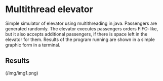 # Multithread elevator
Simple simulator of elevator using multithreading in java. Passengers are generated randomly. The elevator executes passengers orders FIFO-like, but it also accepts additional passengers, if there is space left in the elevator for them. Results of the program running are shown in a simple graphic form in a terminal.

## Results
(/img/img1.png)
